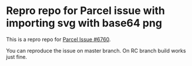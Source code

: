 # Repro repo for Parcel issue with importing svg with base64 png

This is a repro repo for [Parcel Issue #6760](https://github.com/parcel-bundler/parcel/issues/6760).

You can reproduce the issue on master branch. On RC branch build works just fine.
